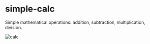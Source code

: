 # simple-calc
Simple mathematical operations: addition, subtraction, multiplication, division.

![calc](https://user-images.githubusercontent.com/79701214/203164566-dd0f62be-590b-4b69-96e9-1795af718efb.gif)
